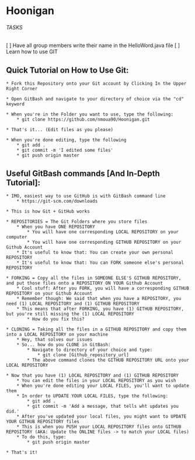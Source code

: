 # Hoonigan

###### TASKS
[ ] Have all group members write their name in the HelloWord.java file
[ ] Learn how to use GIT

## Quick Tutorial on How to Use Git:
	* Fork this Repository onto your Git account by Clicking In the Upper Right Corner
	
	* Open GitBash and navigate to your directory of choice via the "cd" keyword
	
	* When you're in the Folder you want to use, type the following:
		* git clone https://github.com/nmoua90/Hoonigan.git
	
	* That's it... (Edit files as you please)
	
	* When you're done editing, type the following
		* git add .
		* git commit -m 'I edited some files'
		* git push origin master
	
	
## Useful GitBash commands [And In-Depth Tutorial]:
	* IMO, easiest way to use GitHub is with GitBash command line
		* https://git-scm.com/downloads
		
	* This is how Git + GitHub works
	
	* REPOSITORIES = The Git Folders where you store files
		* When you have ONE REPOSITORY
			* You will have one corresponding LOCAL REPOSITORY on your computer
			* You will have one corresponding GITHUB REPOSITORY on your Github Account
		* It's useful to know that: You can create your own personal REPOSITORY 
		* It's useful to know that: You can FORK someone else's personal REPOSITORY
	
	* FORKING = Copy all the files in SOMEONE ELSE'S GITHUB REPOSITORY, and put those files onto a REPOSITORY ON YOUR Github Account
		* Cool stuff: After you FORK, you will have a corresponding GITHUB REPOSITORY on your Github Account
		* Remember though: We said that when you have a REPOSITORY, you need (1) LOCAL REPOSITORY and (1) GITHUB REPOSITORY
		* This means that after FORKING, you have (1) GITHUB REPOSITORY, but you're still missing the (1) LOCAL REPOSITORY
			* How do you fix this?
	
	* CLONING = Taking all the files in a GITHUB REPOSITORY and copy them into a LOCAL REPOSITORY on your machine
		* Hey, that solves our issues
		* So... how do you CLONE in GitBash:
			* Navigate to directory of your choice and type:
				* git clone [Github_repository_url]
			* The above command clones the GITHUB REPOSITORY URL onto your LOCAL REPOSITORY
	
	* Now that you have (1) LOCAL REPOSITORY and (1) GITHUB REPOSITORY
		* You can edit the files in your LOCAL REPOSITORY as you wish
		* When you're done editing your LOCAL FILES, you'll want to update them
		* In order to UPDATE YOUR LOCAL FILES, type the following:
			* git add .
			* git commit -m 'Add a message, that tells wht updates you did.'
		* After you've updated your local files, you might want to UPDATE YOUR GITHUB REPOSITORY files
		* This is when you PUSH your LOCAL REPOSITORY files onto GITHUB REPOSITORY (AKA: Update the ONLINE files -> to match your LOCAL files)
		* To do this, type:
			* git push origin master
	
	* That's it!